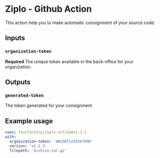 # Ziplo - Github Action

This action help you to make automatic consignment of your source code.

## Inputs

### `organization-token`

**Required** The unique token available in the back-office for your organization.

## Outputs

### `generated-token`

The token generated for your consignment

## Example usage

```yaml
uses: fourfactory/ziplo-action@v1.1.1
with:
  organization-token: 'ABCDEF1234567890'
  version: 'v1.2.3'
  filepath: 'archive.tar.gz'
```